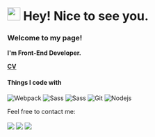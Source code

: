 <h1><img src="https://camo.githubusercontent.com/8653492b3ab0c46cc580ad293f0555880ecf8ac82f0a761f17af1335e85e4de6/68747470733a2f2f71706c7573706963747572652e6f73732d636e2d6265696a696e672e616c6979756e63732e636f6d2f364c6a6a51412f48692e676966" width="30"/> Hey! Nice to see you.</h1>

<p>
  <b>
    <h3>Welcome to my page!</h3>
    <p>I'm Front-End Developer.</p>
    <p>
      <a href="https://jakshazbi.github.io/rsschool-cv/">CV</a>
    </p>
  </b>
  <h4>Things I code with</h4>
<p>
  <!-- <img alt="React" src="https://img.shields.io/badge/-React-45b8d8?style=flat-square&logo=react&logoColor=white" /> -->
  <img alt="Webpack" src="https://img.shields.io/badge/-Webpack-8DD6F9?style=flat-square&logo=webpack&logoColor=white" /> 
  <img alt="Sass" src="https://img.shields.io/badge/-Sass-CC6699?style=flat-square&logo=sass&logoColor=white" />
  <img alt="Sass" src="https://img.shields.io/badge/bootstrap-%238511FA.svg?style=flat-squar&logo=bootstrap&logoColor=white" />
  <img alt="Git" src="https://img.shields.io/badge/-Git-F05032?style=flat-square&logo=git&logoColor=white" />
  <img alt="Nodejs" src="https://img.shields.io/badge/-Nodejs-43853d?style=flat-square&logo=Node.js&logoColor=white" />
  <!-- <img alt="Delphi" src="https://img.shields.io/badge/-Delphi-13aa52?style=flat-square&logo=Delphi&logoColor=white">
  <img alt="SQL" src="https://img.shields.io/badge/-SQL-43853d?style=flat-square&logo=microsoft-sql-server&logoColor=white"> -->
</p>

Feel free to contact me:
<br><br>
[<img src="https://img.shields.io/badge/Telegram-JacK_HaZbi-28a8ea">](https://t.me/JacK_HaZbi)
[<img src="https://img.shields.io/badge/Linkedin-Egor Romenski-informational">](https://linkedin.com/in/egor-romenski)
[<img src="https://img.shields.io/badge/Email-JacK_HaZbi-orange">](mailto:joker_hazbi@mail.ru)


<!--
**JaKsHaZbi/JaKsHazbi** is a ✨ _special_ ✨ repository because its `README.md` (this file) appears on your GitHub profile.

Here are some ideas to get you started:

- 🔭 I’m currently working on ...
- 🌱 I’m currently learning ...
- 👯 I’m looking to collaborate on ...
- 🤔 I’m looking for help with ...
- 💬 Ask me about ...
- 📫 How to reach me: ...
- 😄 Pronouns: ...
- ⚡ Fun fact: ...
-->
